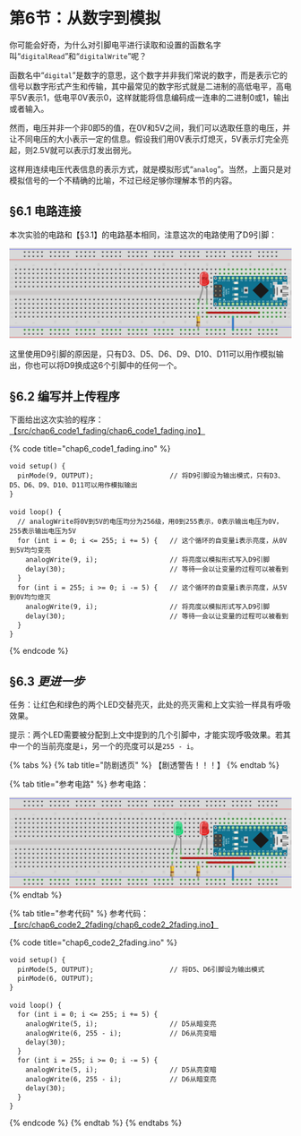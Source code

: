 # 第6节：从数字到模拟

你可能会好奇，为什么对引脚电平进行读取和设置的函数名字叫“`digitalRead`”和“`digitalWrite`”呢？

函数名中“`digital`”是数字的意思，这个数字并非我们常说的数字，而是表示它的信号以数字形式产生和传输，其中最常见的数字形式就是二进制的高低电平，高电平5V表示1，低电平0V表示0，这样就能将信息编码成一连串的二进制0或1，输出或者输入。

然而，电压并非一个非0即5的值，在0V和5V之间，我们可以选取任意的电压，并让不同电压的大小表示一定的信息。假设我们用0V表示灯熄灭，5V表示灯完全亮起，则2.5V就可以表示灯发出弱光。

这样用连续电压代表信息的表示方式，就是模拟形式“`analog`”。当然，上面只是对模拟信号的一个不精确的比喻，不过已经足够你理解本节的内容。



## §6.1 电路连接

本次实验的电路和【§3.1】的电路基本相同，注意这次的电路使用了D9引脚：

![](.gitbook/assets/chap6_img1_fading.png)

这里使用D9引脚的原因是，只有D3、D5、D6、D9、D10、D11可以用作模拟输出，你也可以将D9换成这6个引脚中的任何一个。



## §6.2 编写并上传程序

下面给出这次实验的程序：[【src/chap6_code1_fading/chap6_code1_fading.ino】](https://www.jianguoyun.com/p/DQpVhxQQmcGwBxjsjpsE)

{% code title="chap6_code1_fading.ino" %}
```arduino
void setup() {
  pinMode(9, OUTPUT);                   // 将D9引脚设为输出模式，只有D3、D5、D6、D9、D10、D11可以用作模拟输出
}

void loop() {
  // analogWrite将0V到5V的电压均分为256级，用0到255表示，0表示输出电压为0V，255表示输出电压为5V
  for (int i = 0; i <= 255; i += 5) {   // 这个循环的自变量i表示亮度，从0V到5V均匀变亮
    analogWrite(9, i);                  // 将亮度以模拟形式写入D9引脚
    delay(30);                          // 等待一会以让变量的过程可以被看到
  }
  for (int i = 255; i >= 0; i -= 5) {   // 这个循环的自变量i表示亮度，从5V到0V均匀熄灭
    analogWrite(9, i);                  // 将亮度以模拟形式写入D9引脚
    delay(30);                          // 等待一会以让变量的过程可以被看到
  }
}
```
{% endcode %}



## §6.3 _更进一步_

任务：让红色和绿色的两个LED交替亮灭，此处的亮灭需和上文实验一样具有呼吸效果。

提示：两个LED需要被分配到上文中提到的几个引脚中，才能实现呼吸效果。若其中一个的当前亮度是`i`，另一个的亮度可以是`255 - i`。

{% tabs %}
{% tab title="防剧透页" %}
【剧透警告！！！】
{% endtab %}

{% tab title="参考电路" %}
参考电路：

![](.gitbook/assets/chap6_img2_2fading.png)
{% endtab %}

{% tab title="参考代码" %}
参考代码：[【src/chap6_code2_2fading/chap6_code2_2fading.ino】](https://www.jianguoyun.com/p/DQpVhxQQmcGwBxjsjpsE)

{% code title="chap6_code2_2fading.ino" %}
```arduino
void setup() {
  pinMode(5, OUTPUT);                   // 将D5、D6引脚设为输出模式
  pinMode(6, OUTPUT);
}

void loop() {
  for (int i = 0; i <= 255; i += 5) {
    analogWrite(5, i);                  // D5从暗变亮
    analogWrite(6, 255 - i);            // D6从亮变暗
    delay(30);
  }
  for (int i = 255; i >= 0; i -= 5) {
    analogWrite(5, i);                  // D5从亮变暗
    analogWrite(6, 255 - i);            // D6从暗变亮
    delay(30);
  }
}
```
{% endcode %}
{% endtab %}
{% endtabs %}
